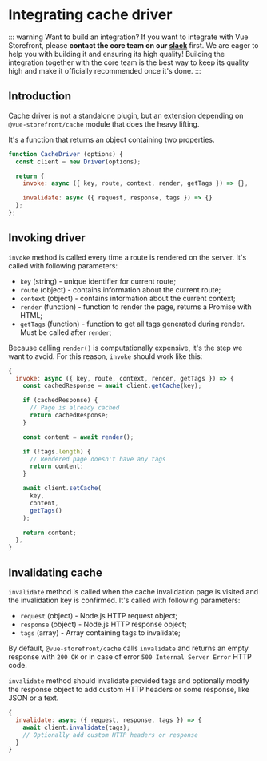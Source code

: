 # Integrating cache driver

::: warning Want to build an integration?
If you want to integrate with Vue Storefront, please **contact the core team on our [slack](https://slack.vuestorefront.io)** first. We are eager to help you with building it and ensuring its high quality! Building the integration together with the core team is the best way to keep its quality high and make it officially recommended once it's done.
:::

## Introduction

Cache driver is not a standalone plugin, but an extension depending on `@vue-storefront/cache` module that does the heavy lifting.

It's a function that returns an object containing two properties.

```javascript
function CacheDriver (options) {
  const client = new Driver(options);

  return {
    invoke: async ({ key, route, context, render, getTags }) => {},

    invalidate: async ({ request, response, tags }) => {}
  };
};
```

## Invoking driver

`invoke` method is called every time a route is rendered on the server. It's called with following parameters:

* `key` (string) - unique identifier for current route;
* `route` (object) - contains information about the current route;
* `context` (object) - contains information about the current context;
* `render` (function) - function to render the page, returns a Promise with HTML;
* `getTags` (function) - function to get all tags generated during render. Must be called after `render`;

Because calling `render()` is computationally expensive, it's the step we want to avoid. For this reason, `invoke` should work like this:

```javascript
{
  invoke: async ({ key, route, context, render, getTags }) => {
    const cachedResponse = await client.getCache(key);

    if (cachedResponse) {
      // Page is already cached
      return cachedResponse;
    }

    const content = await render();

    if (!tags.length) {
      // Rendered page doesn't have any tags
      return content;
    }

    await client.setCache(
      key,
      content,
      getTags()
    );

    return content;
  },
}
```

## Invalidating cache

`invalidate` method is called when the cache invalidation page is visited and the invalidation key is confirmed. It's called with following parameters:

* `request` (object) - Node.js HTTP request object;
* `response` (object) - Node.js HTTP response object;
* `tags` (array) - Array containing tags to invalidate;

By default, `@vue-storefront/cache` calls `invalidate` and returns an empty response with `200 OK` or in case of error `500 Internal Server Error` HTTP code.

`invalidate` method should invalidate provided tags and optionally modify the response object to add custom HTTP headers or some response, like JSON or a text.

```javascript
{
  invalidate: async ({ request, response, tags }) => {
    await client.invalidate(tags);
    // Optionally add custom HTTP headers or response
  }
}
```
